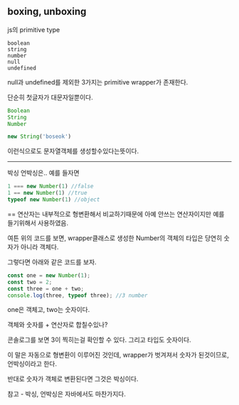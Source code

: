 ## boxing, unboxing

js의 primitive type
```
boolean
string
number
null
undefined
```
null과 undefined를 제외한 3가지는 primitive wrapper가 존재한다.

단순히 첫글자가 대문자일뿐이다.

```js
Boolean
String
Number
```

```js
new String('boseok')
```
이런식으로도 문자열객체를 생성할수있다는뜻이다.

------------------

박싱 언박싱은.. 예를 들자면
```js
1 === new Number(1) //false
1 == new Number(1) //true
typeof new Number(1) //object
```
== 연산자는 내부적으로 형변환해서 비교하기때문에 아예 안쓰는 연산자이지만 예를 들기위해서 사용하였음.

여튼 위의 코드를 보면, wrapper클래스로 생성한 Number의 객체의 타입은 당연히 숫자가 아니라 객체다.

그렇다면 아래와 같은 코드를 보자.

```js
const one = new Number(1);
const two = 2;
const three = one + two;
console.log(three, typeof three); //3 number
```
one은 객체고, two는 숫자이다.

객체와 숫자를 + 연산자로 합칠수있나?

콘솔로그를 보면 3이 찍히는걸 확인할 수 있다. 그리고 타입도 숫자이다.

이 말은 자동으로 형변환이 이루어진 것인데, wrapper가 벗겨져서 숫자가 된것이므로,
언박싱이라고 한다.

반대로 숫자가 객체로 변환된다면 그것은 박싱이다.

참고 - 박싱, 언박싱은 자바에서도 마찬가지다.
